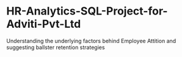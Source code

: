 # HR-Analytics-SQL-Project-for-Adviti-Pvt-Ltd
Understanding the underlying factors behind Employee Attition and suggesting ballster retention strategies
